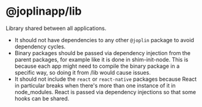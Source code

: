 # @joplinapp/lib

Library shared between all applications.

- It should not have dependencies to any other `@joplin` package to avoid dependency cycles.
- Binary packages should be passed via dependency injection from the parent packages, for example like it is done in shim-init-node. This is because each app might need to compile the binary package in a specific way, so doing it from /lib would cause issues.
- It should not include the `react` or `react-native` packages because React in particular breaks when there's more than one instance of it in node_modules. React is passed via dependency injections so that some hooks can be shared.